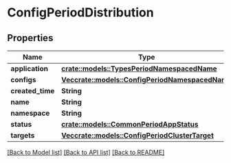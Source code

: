 # ConfigPeriodDistribution

## Properties

Name | Type | Description | Notes
------------ | ------------- | ------------- | -------------
**application** | [**crate::models::TypesPeriodNamespacedName**](types.NamespacedName.md) |  | 
**configs** | [**Vec<crate::models::ConfigPeriodNamespacedName>**](config.NamespacedName.md) |  | 
**created_time** | **String** |  | 
**name** | **String** |  | 
**namespace** | **String** |  | 
**status** | [**crate::models::CommonPeriodAppStatus**](common.AppStatus.md) |  | 
**targets** | [**Vec<crate::models::ConfigPeriodClusterTarget>**](config.ClusterTarget.md) |  | 

[[Back to Model list]](../README.md#documentation-for-models) [[Back to API list]](../README.md#documentation-for-api-endpoints) [[Back to README]](../README.md)


